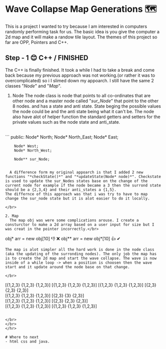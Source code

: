 # Wave Collapse Map Generations 🗺

This is a project I wanted to try because I am interested in computers randomly performing task for us. The basic idea is you give the computer a 2d map and it will make a randow tile layout. The themes of this project so far are OPP, Pointers and C++.

## Step - 1 😊 C++ / FINISHED 
The C++ is finally finished. It took a while I had to take a break and come back because my previous approach was not working.(or rather it was to overcomplicated) so i 
I slimed down my appoarch. I still have the same 2 classes "*Node*" and "*Map*". 

1. Node
 The node class is node that points to all co-ordinates that are other node and a master node called "*sur_Node*" that point to the other 8 nodes. and has a state and 
anti state. State beging the possible values the node could be and the anti state being what it can't be. The node also have alot of helper function the standard 
getters and setters for the private values such as the node state and anti_state. 

</br>
```
 public:
        Node* North;
        Node* North_East;
        Node* East;
        
        Node* West;
        Node* North_West;

        Node** sur_Node;
```

  A difference form my original appoarch is that I added 2 new functions "*checkState()*" and "*updateState(Node* node)*". Checkstate is used to update the sur_Nodes states base on the change of the current node for example if the node became a 3 then the surrond state should be a {2,3,4} and their anti_states a {1,5}. 
The differnce of this approach was that i was try to have to map change the sur_node state but it is alot easier to do it locally.

</br>

2. Map
  The map obj was were some complications arouse. I create a consturctor to make a 2d array based on a user input for size but I was creat in the pointer incorrectly.</br>
  ```
  obj*  arr  = new obj[10]   👎 ❌ 
  obj** arr = new obj*[10]   👍 ✔
  ```
  The map is alot simpler all the hard work is done in the node class (aka the updating of the surronding nodes). The only job the map has is to create the 2d map and start the wave collapse. The wave is now inside of a while loop -> when a position is choosen then the wave start and it update around the node base on that change.
  
</br>
```
   [{1,2,3} {1,2,3} {1,2,3}]                          [{1,2,3} {1,2,3} {1,2,3}]
   [{1,2,3} {1,2,3} {1,2,3}]                          [{2,3}    {2,3}    {2,3}]  
   [{1,2,3} {1,2,3} {1,2,3}]                          [{2,3}     {3}     {2,3}]  
   [{1,2,3} {1,2,3} {1,2,3}]                          [{2,3}    {2,3}    {2,3}]  
   [{1,2,3} {1,2,3} {1,2,3}]                          [{1,2,3} {1,2,3} {1,2,3}]
   
```

</br>
</br>
</hr>

# Where to next
- html css and java.
